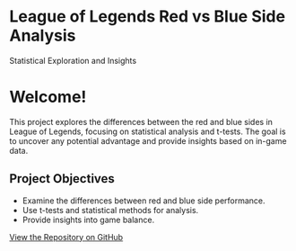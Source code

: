 
# League of Legends Red vs Blue Side Analysis
Statistical Exploration and Insights

# Welcome!

This project explores the differences between the red and blue sides in League of Legends, focusing on statistical analysis and t-tests. The goal is to uncover any potential advantage and provide insights based on in-game data.

## Project Objectives

- Examine the differences between red and blue side performance.
- Use t-tests and statistical methods for analysis.
- Provide insights into game balance.

[View the Repository on GitHub](https://github.com/yourusername/LOL_Blue_Side_Advantage_Analysis)
